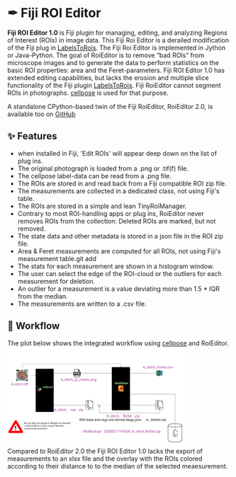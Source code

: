 # ✒ Fiji ROI Editor

**Fiji ROI Editor 1.0** is Fiji plugin for managing, editing, and analyzing Regions of Interest (ROIs) in image data. This Fiji Roi Editor is a derailed modification of the Fiji plug in [LabelsToRois](https://labelstorois.github.io/). The Fiji Roi Editor is implemented in Jython or Java-Python. The goal of RoiEditor is to remove “bad ROIs” from microscope images and to generate the data to perform statistics on the basic ROI properties: area and the Feret-parameters.
Fiji ROI Editor 1.0 has extended editing capabilities, but lacks the erosion and multiple slice functionality of the Fiji plugin [LabelsToRois](https://labelstorois.github.io/). 
Fiji RoiEditor cannot segment ROIs in photographs. [cellpose](https://www.cellpose.org/) is used for that purpose.

A standalone CPython-based twin of the Fiji RoiEditor, RoiEditor 2.0, is available too on [GitHub](https://github.com/BartVanderbeke/RoiEditor)

## ✨ Features
- when installed in Fiji, 'Edit ROIs' will appear deep down on the list of plug ins.
- The original photograph is loaded from a .png or .tif(f) file.
- The cellpose label-data can be read from a .png file.
- The ROIs are stored in and read back from a Fiji compatible ROI zip file.
- The measurements are collected in a dedicated class, not using Fiji's table.
- The ROIs are stored in a simple and lean TinyRoiManager.
- Contrary to most ROI-handling apps or plug ins, RoiEditor never removes ROIs from the collection:
  Deleted ROIs are marked, but not removed.
- The state data and other metadata is stored in a json file in the ROI zip file.
- Area & Feret measurements are computed for all ROIs, not using Fiji's measurement table.git add
- The stats for each measurement are shown in a histogram window.
- The user can select the edge of the ROI-cloud or the outliers for each measurement for deletion.
- An outlier for a measurement is a value deviating more than 1.5 * IQR from the median.
- The measurements are written to a .csv file.

## 🧮 Workflow
The plot below shows the integrated workflow using [cellpose](https://www.cellpose.org/) and RoiEditor.<br>
<img src=".\fiji.app\assets\FijiRoiEditorWorkflow.svg" alt="cellpose and Fiji RoiEditor integrated workflow" width="400"/><br>
Compared to RoiEditor 2.0 the Fiji ROI Editor 1.0 lacks the export of measurements to an xlsx file and the overlay with the ROIs colored according to their distance to to the median of the selected meaesurement.
